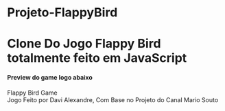 # Projeto-FlappyBird

<h1>Clone Do Jogo Flappy Bird totalmente feito em JavaScript</h1>

<h4>Preview do game logo abaixo</h4>

<link href="https://flappybird-risadinha.netlify.app/"> Flappy Bird Game</link>

<footer>Jogo Feito por Davi Alexandre, Com Base no Projeto do Canal Mario Souto</footer>

